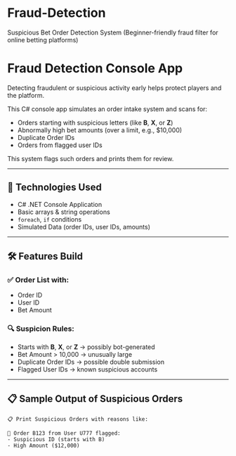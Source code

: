 # Fraud-Detection

Suspicious Bet Order Detection System
(Beginner-friendly fraud filter for online betting platforms)


# Fraud Detection Console App

Detecting fraudulent or suspicious activity early helps protect players and the platform.

This C# console app simulates an order intake system and scans for:

- Orders starting with suspicious letters (like **B**, **X**, or **Z**)
- Abnormally high bet amounts (over a limit, e.g., $10,000)
- Duplicate Order IDs
- Orders from flagged user IDs

This system flags such orders and prints them for review. 

---

## 🔧 Technologies Used

- C# .NET Console Application 
- Basic arrays & string operations
- `foreach`, `if` conditions
- Simulated Data (order IDs, user IDs, amounts)

---

## 🛠️ Features  Build

### ✅ Order List with:
- Order ID
- User ID
- Bet Amount

### 🔍 Suspicion Rules:
- Starts with **B**, **X**, or **Z** → possibly bot-generated
- Bet Amount > 10,000 → unusually large
- Duplicate Order IDs → possible double submission
- Flagged User IDs → known suspicious accounts

---

## 📋 Sample Output of Suspicious Orders

```
📋 Print Suspicious Orders with reasons like:

🚨 Order B123 from User U777 flagged:
- Suspicious ID (starts with B)
- High Amount ($12,000)
```
